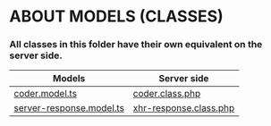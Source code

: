 # ABOUT MODELS (CLASSES)
### All classes in this folder have their own equivalent on the server side.

Models | Server side
-------|-------
[coder.model.ts](coder.model.ts) | [coder.class.php]()
[server-response.model.ts](server-response.model.ts) | [xhr-response.class.php]()